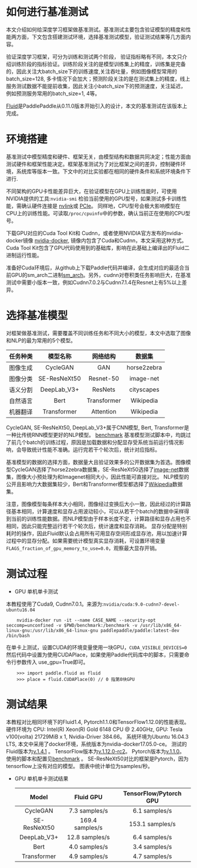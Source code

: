 如何进行基准测试
===============
本文介绍如何给深度学习框架做基准测试。基准测试主要包含验证模型的精度和性能两方面，下文包含搭建测试环境，选择基准测试模型，验证测试结果等几方面内容。

验证深度学习框架，可分为训练和测试两个阶段， 验证指标略有不同，本文只介绍训练阶段的指标验证。训练阶段关注的是模型训练集上的精度，训练集是完备的，因此关注大batch\_size下的训练速度,关注吞吐量，例如图像模型常用的batch\_size=128, 多卡情况下会加大；预测阶段关注的是在测试集上的精度，线上服务测试数据不能提前收集，因此关注小batch\_size下的预测速度，关注延迟，例如预测服务常用的batch\_size=1, 4等。

[Fluid](https://github.com/PaddlePaddle/Paddle>)是PaddlePaddle从0.11.0版本开始引入的设计，本文的基准测试在该版本上完成。


环境搭建
========

基准测试中模型精度和硬件、框架无关，由模型结构和数据共同决定；性能方面由测试硬件和框架性能决定。框架基准测试为了对比框架之间的差异，控制硬件环境，系统库等版本一致。下文中的对比实验都在相同的硬件条件和系统环境条件下进行.


不同架构的GPU卡性能差异巨大，在验证模型在GPU上训练性能时，可使用NVIDIA提供的工具:```nvidia-smi``` 检验当前使用的GPU型号，如果测试多卡训练性能，需确认硬件连接是 [nvlink](https://zh.wikipedia.org/zh/NVLink)或 [PCIe](https://zh.wikipedia.org/zh-hans/PCI_Express)。 同样地，CPU型号会极大影响模型在CPU上的训练性能。可读取`/proc/cpuinfo`中的参数，确认当前正在使用的CPU型号。

下载GPU对应的Cuda Tool Kit和 Cudnn，或者使用NVIDIA官方发布的nvidia-docker镜像 [nvidia-docker](https://github.com/NVIDIA/nvidia-docker), 镜像内包含了Cuda和Cudnn，本文采用这种方式。 Cuda Tool Kit包含了GPU代码使用到的基础库，影响在此基础上编译出的Fluid二进制运行性能。

准备好Cuda环境后，从github上下载Paddle代码并编译，会生成对应的最适合当前GPU的sm\_arch二进制[sm\_arch](https://docs.nvidia.com/cuda/cuda-compiler-driver-nvcc/index.html)。另外，cudnn对卷积类任务影响巨大，在基准测试中需要小版本一致，例如Cudnn7.0.2与Cudnn7.1.4在Resnet上有5%以上差异。


选择基准模型
============

对框架做基准测试，需要覆盖不同训练任务和不同大小的模型，本文中选取了图像和NLP的最为常用的5个模型。

任务种类|        模型名称|       网络结构|         数据集     
:---:|:--:|:---:|:---:
图像生成|      CycleGAN|         GAN|              horse2zebra
图像分类|      SE-ResNeXt50|        Resnet-50|          image-net
语义分割|      DeepLab_V3+|  ResNets|       cityscapes
自然语言|      Bert|       Transformer|       Wikipedia
机器翻译|      Transformer|           Attention|             Wikipedia

CycleGAN, SE-ResNeXt50, DeepLab_V3+属于CNN模型, Bert, Transformer是一种比传统RNN模型更好的NLP模型。
[benchmark](https://github.com/PaddlePaddle/Paddle/tree/develop/benchmark/fluid)
基准模型测试脚本中，均跳过了前几个batch的训练过程，原因是加载数据和分配显存受系统当前运行情况影响，会导致统计性能不准确。运行完若干个轮次后，统计对应指标。


基准模型的数据的选择方面，数据量大且验证效果多的公开数据集为首选。图像模型CycleGAN选择了horse2zebra数据集，SE-ResNeXt50选择了[image-net](http://www.image-net.org/challenges/LSVRC/2012/nnoupb)数据集，图像大小预处理为和Imagenet相同大小，因此性能可直接对比。
NLP模型的公开且影响力大数据集较少，Bert和Transformer模型都选择了[Wikipedia](https://dumps.wikimedia.org/enwiki/latest/enwiki-latest-pages-articles.xml.bz2)数据集。


注意，图像模型每条样本大小相同，图像经过变换后大小一致，因此经过的计算路径基本相同，计算速度和显存占用波动较小，可以从若干个batch的数据中采样得到当前的训练性能数据。而NLP模型由于样本长度不定，计算路径和显存占用也不相同，因此只能完整运行若干个轮次后，统计速度和显存消耗。
显存分配是特别耗时的操作，因此Fluid默认会占用所有可用显存空间形成显存池，用以加速计算过程中的显存分配。如果需要统计模型真实显存消耗，可设置环境变量`FLAGS_fraction_of_gpu_memory_to_use=0.0`，观察最大显存开销。


测试过程
========

-  GPU 单机单卡测试

本教程使用了Cuda9, Cudnn7.0.1。来源为:```nvidia/cuda:9.0-cudnn7-devel-ubuntu16.04```

```
    nvidia-docker run -it --name CASE_NAME --security-opt seccomp=unconfined -v $PWD/benchmark:/benchmark -v /usr/lib/x86_64-linux-gnu:/usr/lib/x86_64-linux-gnu paddlepaddle/paddle:latest-dev /bin/bash
```
在单卡上测试，设置CUDA的环境变量使用一块GPU，``CUDA_VISIBLE_DEVICES=0``
然后代码中设置为使用CUDAPlace，如果使用Paddle代码库中的脚本，只需要命令行参数传入 use_gpu=True即可。

```
    >>> import paddle.fluid as fluid
    >>> place = fluid.CUDAPlace(0) // 0 指第0块GPU
```

测试结果
========

本教程对比相同环境下的Fluid1.4, Pytorch1.1.0和TensorFlow1.12.0的性能表现。
硬件环境为 CPU: Intel(R) Xeon(R) Gold 6148 CPU @ 2.40GHz, GPU: Tesla v100(volta) 21729MiB x 1, Nvidia-Driver 384.66。
系统环境为Ubuntu 16.04.3 LTS, 本文中采用了docker环境，系统版本为nvidia-docker17.05.0-ce。
测试的Fluid版本为[v.1.4.1](https://github.com/PaddlePaddle/Paddle/tree/v1.4.1) 。
TensorFlow版本为[v.1.12.0-rc2](https://github.com/tensorflow/tensorflow/tree/v1.12.0-rc2)。
Pytorch版本为[v.1.1.0](https://github.com/pytorch/pytorch/tree/v1.1.0)。
使用的脚本和配置见[benchmark](https://github.com/PaddlePaddle/Paddle/tree/develop/benchmark/fluid) 。
SE-ResNeXt50对比的框架是Pytorch，因为tensorflow上没有对应的模型。
图表中统计单位为samples/秒。

 

- GPU 单机单卡测试结果

  Model|Fluid GPU|  TensorFlow/Pytorch GPU
  :---:|:--:|:---:
  CycleGAN|              7.3 samples/s|               6.1 samples/s
  SE-ResNeXt50|             169.4 samples/s  |              153.1 samples/s
  DeepLab_V3+|          12.8 samples/s  |              6.4 samples/s
  Bert|       4.0 samples/s   |              3.4 samples/s
  Transformer|            4.9 samples/s   |              4.7 samples/s

